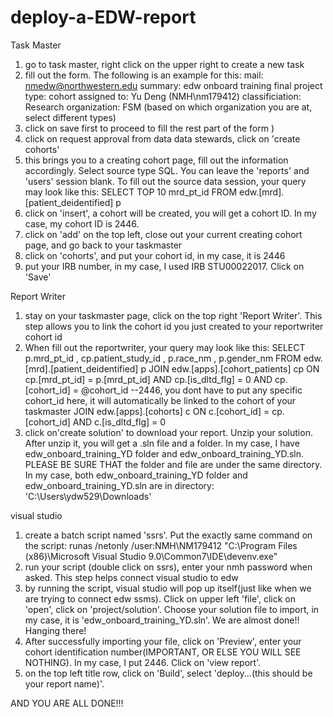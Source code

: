 # deploy-a-EDW-report
Task Master
1. go to task master,  right click on the upper right to create a new task 
2. fill out the form. The following is an example for this: 
  mail: nmedw@northwestern.edu
  summary: edw onboard training final project 
  type: cohort 
  assigned to: Yu Deng (NMH\nm179412)
  classificiation: Research 
  organization: FSM (based on which organization you are at, select different types)
3. click on save first to proceed to fill the rest part of the form )
4. click on request approval from data data stewards, click on 'create cohorts' 
5. this brings you to a creating cohort page, fill out the information accordingly. Select source type SQL. You can leave the 'reports' and 'users' session blank. To fill out the source data session, your query may look like this: 
SELECT TOP 10 mrd_pt_id
FROM edw.[mrd].[patient_deidentified] p
6. click on 'insert', a cohort will be created, you will get a cohort ID. In my case, my cohort ID is 2446. 
7. click on 'add' on the top left, close out your current creating cohort page, and go back to your taskmaster 
8. click on 'cohorts', and put your cohort id, in my case, it is 2446 
9. put your IRB number, in my case, I used IRB STU00022017. Click on 'Save'

Report Writer 
1. stay on your taskmaster page, click on the top right 'Report Writer'. This step allows you to link the cohort id you just created to your reportwriter cohort id 
2. When fill out the reportwriter, your query may look like this: 
 SELECT p.mrd_pt_id
 , cp.patient_study_id
 , p.race_nm
 , p.gender_nm
 FROM edw.[mrd].[patient_deidentified] p
  JOIN edw.[apps].[cohort_patients] cp
 ON cp.[mrd_pt_id] = p.[mrd_pt_id]
 AND cp.[is_dltd_flg] = 0
 AND cp.[cohort_id] = @cohort_id --2446, you dont have to put any specific cohort_id here, it will automatically be linked to the cohort of your taskmaster 
 JOIN edw.[apps].[cohorts] c
 ON c.[cohort_id] = cp.[cohort_id]
 AND c.[is_dltd_flg] = 0
2. click on'create solution' to download your report. Unzip your solution. After unzip it, you will get a .sln file and a folder. In my case, I have edw_onboard_training_YD folder and edw_onboard_training_YD.sln. PLEASE BE SURE THAT the folder and file are under the same directory. In my case, both  edw_onboard_training_YD folder and edw_onboard_training_YD.sln are in directory: 'C:\Users\ydw529\Downloads'

visual studio 
1. create a batch script named 'ssrs'. Put the exactly same command on the script: 
runas /netonly /user:NMH\NM179412 "C:\Program Files (x86)\Microsoft Visual Studio 9.0\Common7\IDE\devenv.exe"
2. run your script (double click on ssrs), enter your nmh password when asked. This step helps connect visual studio to edw
3. by running the script, visual studio will pop up itself(just like when we are trying to connect edw ssms). Click on upper left 'file', click on 'open', click on 'project/solution'. Choose your solution file to import, in my case, it is 'edw_onboard_training_YD.sln'. 
 We are almost done!! Hanging there! 
4. After successfully importing your file, click on 'Preview', enter your cohort identification number(IMPORTANT, OR ELSE YOU WILL SEE NOTHING). In my case, I put 2446. Click on 'view report'. 
5. on the top left title row, click on 'Build', select 'deploy...(this should be your report name)'. 

AND YOU ARE ALL DONE!!! 




